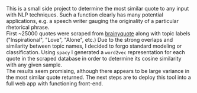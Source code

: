 This is a small side project to determine the most similar quote to any input with NLP techniques.
Such a function clearly has many potential applications, e.g. a speech writer gauging the originality of a particular rhetorical phrase.   
First ~25000 quotes were scraped from [brainyquote](https://www.brainyquote.com/) along with topic labels ("Inspirational", "Love", "Alone", etc.) 
Due to the strong overlaps and similarity between topic names, I decided to forgo standard modeling or classification.
Using `spacy` I generated a `word2vec` representation for each quote in the scraped database in order to determine its cosine similarity with any given sample.  
The results seem promising, although there appears to be large variance in the most similar quote returned. 
The next steps are to deploy this tool into a full web app with functioning front-end.
